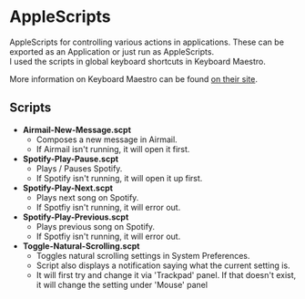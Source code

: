 # AppleScripts

AppleScripts for controlling various actions in applications.  These can be 
exported as an Application or just run as AppleScripts.  
I used the scripts in global keyboard shortcuts in Keyboard Maestro.

More information on Keyboard Maestro can be found
[on their site](https://www.keyboardmaestro.com/main/).

## Scripts

* **Airmail-New-Message.scpt**
  * Composes a new message in Airmail.
  * If Airmail isn't running, it will open it first.
* **Spotify-Play-Pause.scpt**
  * Plays / Pauses Spotify.
  * If Spotify isn't running, it will open it up first.
* **Spotify-Play-Next.scpt**
  * Plays next song on Spotify.
  * If Spotfiy isn't running, it will error out.
* **Spotify-Play-Previous.scpt**
  * Plays previous song on Spotify.
  * If Spotfiy isn't running, it will error out.
* **Toggle-Natural-Scrolling.scpt**
  * Toggles natural scrolling settings in System Preferences.
  * Script also displays a notification saying what the current setting is.
  * It will first try and change it via 'Trackpad' panel.  If that doesn't 
    exist, it will change the setting under 'Mouse' panel
